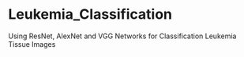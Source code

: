 # Leukemia_Classification
Using ResNet, AlexNet and VGG Networks for Classification Leukemia Tissue Images
